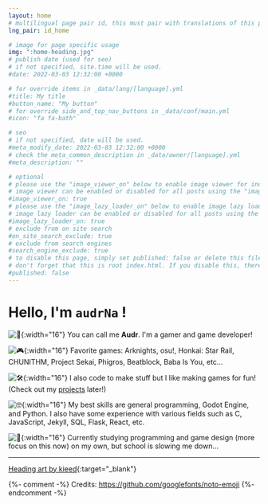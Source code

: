 ```yaml
---
layout: home
# multilingual page pair id, this must pair with translations of this page. (This name must be unique)
lng_pair: id_home

# image for page specific usage
img: ":home-heading.jpg"
# publish date (used for seo)
# if not specified, site.time will be used.
#date: 2022-03-03 12:32:00 +0000

# for override items in _data/lang/[language].yml
#title: My title
#button_name: "My button"
# for override side_and_top_nav_buttons in _data/conf/main.yml
#icon: "fa fa-bath"

# seo
# if not specified, date will be used.
#meta_modify_date: 2022-03-03 12:32:00 +0000
# check the meta_common_description in _data/owner/[language].yml
#meta_description: ""

# optional
# please use the "image_viewer_on" below to enable image viewer for individual pages or posts (_posts/ or [language]/_posts folders).
# image viewer can be enabled or disabled for all posts using the "image_viewer_posts: true" setting in _data/conf/main.yml.
#image_viewer_on: true
# please use the "image_lazy_loader_on" below to enable image lazy loader for individual pages or posts (_posts/ or [language]/_posts folders).
# image lazy loader can be enabled or disabled for all posts using the "image_lazy_loader_posts: true" setting in _data/conf/main.yml.
#image_lazy_loader_on: true
# exclude from on site search
#on_site_search_exclude: true
# exclude from search engines
#search_engine_exclude: true
# to disable this page, simply set published: false or delete this file
# don't forget that this is root index.html. If you disable this, there will be no index.html page to open
#published: false
---
```


# Hello, I'm `audrNa` !

![👋](:wave.svg){:width="16"} You can call me **Audr**. I'm a gamer and game developer!

![🎮](:gaming.svg){:width="16"} Favorite games: Arknights, osu!, Honkai: Star Rail, CHUNITHM, Project Sekai, Phigros, Beatblock, Baba Is You, etc...

![🛠️](:wrench.svg){:width="16"} I also code to make stuff but I like making games for fun! (Check out my [projects](/tabs/projects) later!)

![🤓](:nerdge.svg){:width="16"} My best skills are general programming, Godot Engine, and Python. I also have some experience with various fields such as C, JavaScript, Jekyll, SQL, Flask, React, etc.

![🚩](:flag.svg){:width="16"} Currently studying programming and game design (more focus on this now) on my own, but school is slowing me down...

<hr>

[Heading art by kieed](https://www.pixiv.net/en/artworks/118314218){:target="\_blank"}


{%- comment -%}
	Credits: https://github.com/googlefonts/noto-emoji
{%- endcomment -%}

